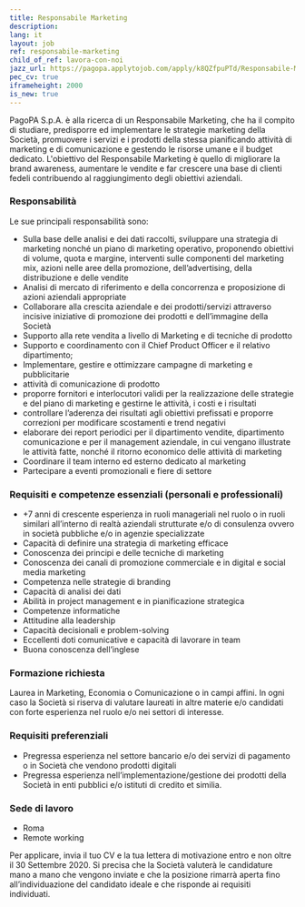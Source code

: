 ```yaml
---
title: Responsabile Marketing
description:
lang: it
layout: job
ref: responsabile-marketing
child_of_ref: lavora-con-noi
jazz_url: https://pagopa.applytojob.com/apply/k8QZfpuPTd/Responsabile-Marketing
pec_cv: true
iframeheight: 2000
is_new: true
---
```



PagoPA S.p.A. è alla ricerca di un Responsabile Marketing, che ha il compito di studiare, predisporre ed implementare le strategie marketing della Società, promuovere i servizi e i prodotti della stessa pianificando attività di marketing e di comunicazione e gestendo le risorse umane e il budget dedicato. L'obiettivo del Responsabile Marketing è quello di migliorare la brand awareness, aumentare le vendite e far crescere una base di clienti fedeli contribuendo al raggiungimento degli obiettivi aziendali.  

### Responsabilità

Le sue principali responsabilità sono:

* Sulla base delle analisi e dei dati raccolti, sviluppare una strategia di marketing nonché un piano di marketing operativo, proponendo obiettivi di volume, quota e margine, interventi sulle componenti del marketing mix, azioni nelle aree della promozione, dell’advertising, della distribuzione e delle vendite 
* Analisi di mercato di riferimento e della concorrenza e proposizione di azioni aziendali appropriate
* Collaborare alla crescita aziendale e dei prodotti/servizi attraverso incisive iniziative di promozione dei prodotti e dell’immagine della Società 
* Supporto alla rete vendita a livello di Marketing e di tecniche di prodotto
* Supporto e coordinamento con il Chief Product Officer e il relativo dipartimento;
* Implementare, gestire e ottimizzare campagne di marketing e pubblicitarie
* attività di comunicazione di prodotto
* proporre fornitori e interlocutori validi per la realizzazione delle strategie e del piano di marketing e gestirne le attività, i costi e i risultati 
* controllare l’aderenza dei risultati agli obiettivi prefissati e proporre correzioni per modificare scostamenti e trend negativi
* elaborare dei report periodici per il dipartimento vendite, dipartimento comunicazione e per il management aziendale, in cui vengano illustrate le attività fatte, nonché il ritorno economico delle attività di marketing
* Coordinare il team interno ed esterno dedicato al marketing
* Partecipare a eventi promozionali e fiere di settore

### Requisiti e competenze essenziali (personali e professionali)

* +7 anni di crescente esperienza in ruoli manageriali nel ruolo o in ruoli similari all’interno di realtà aziendali strutturate e/o di consulenza ovvero in società pubbliche e/o in agenzie specializzate
* Capacità di definire una strategia di marketing efficace
* Conoscenza dei principi e delle tecniche di marketing
* Conoscenza dei canali di promozione commerciale e in digital e social media marketing
* Competenza nelle strategie di branding
* Capacità di analisi dei dati
* Abilità in project management e in pianificazione strategica
* Competenze informatiche
* Attitudine alla leadership
* Capacità decisionali e problem-solving
* Eccellenti doti comunicative e capacità di lavorare in team
* Buona conoscenza dell’inglese

### Formazione richiesta

Laurea in Marketing, Economia o Comunicazione o in campi affini. In ogni caso la Società si riserva di valutare laureati in altre materie e/o candidati con forte esperienza nel ruolo e/o nei settori di interesse. 

### Requisiti preferenziali

* Pregressa esperienza nel settore bancario e/o dei servizi di pagamento o in Società che vendono prodotti digitali
* Pregressa esperienza nell’implementazione/gestione dei prodotti della Società in enti pubblici e/o istituti di credito et similia.

### Sede di lavoro

* Roma
* Remote working

Per applicare, invia il tuo CV e la tua lettera di motivazione entro e non oltre il 30 Settembre 2020. Si precisa che la Società valuterà le candidature mano a mano che vengono inviate e che la posizione rimarrà aperta fino all’individuazione del candidato ideale e che risponde ai requisiti individuati. 

